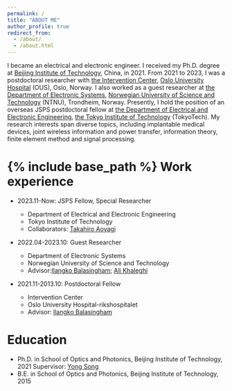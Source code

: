 ```yaml
---
permalink: /
title: "ABOUT ME"
author_profile: true
redirect_from: 
  - /about/
  - /about.html
---
```

I became an electrical and electronic engineer. I received my Ph.D. degree at [Beijing Institute of Technology](https://english.bit.edu.cn/), China, in 2021. From 2021 to 2023, I was a postdoctoral researcher with [the Intervention Center](https://www.ivs.no), [Oslo University Hospital](https://www.oslo-universitetssykehus.no/oslo-university-hospital) (OUS), Oslo, Norway. I also worked as a guest researcher at [the Department of Electronic Systems](https://www.ntnu.edu/ies), [Norwegian University of Science and Technology](https://www.ntnu.edu/) (NTNU), Trondheim, Norway. Presently, I hold the position of an overseas JSPS postdoctoral fellow at [the Department of Electrical and Electronic Engineering](https://educ.titech.ac.jp/ee/eng/), [the Tokyo Institute of Technology](https://www.titech.ac.jp/english) (TokyoTech). My research interests span diverse topics, including implantable medical devices, joint wireless information and power transfer, information theory, finite element method and signal processing.


{% include base_path %}
Work experience
======
* 2023.11-Now: JSPS Fellow, Special Researcher
  * Department of Electrical and Electronic Engineering
  * Tokyo Institute of Technology
  * Collaborators: [Takahiro Aoyagi](http://www.aoyagi.ee.e.titech.ac.jp/blog/dr-takahiro-aoyagi/)

* 2022.04-2023.10: Guest Researcher
  * Department of Electronic Systems
  * Norwegian University of Science and Technology
  * Advisor:[Ilangko Balasingham](https://www.balasingham.com/); [Ali Khaleghi](https://www.ntnu.edu/employees/ali.khaleghi)

* 2021.11-2013.10: Postdoctoral Fellow
  * Intervention Center
  * Oslo University Hospital-rikshospitalet
  * Advisor: [Ilangko Balasingham](https://www.balasingham.com/)
  
Education
======
* Ph.D. in School of Optics and Photonics, Beijing Institute of Technology, 2021
  Supervisor: [Yong Song](https://opt.bit.edu.cn/jsdw/jsml/gdyqyjs/f491c35fcedd48548d87063037b5e67c.htm)
* B.E. in School of Optics and Photonics, Beijing Institute of Technology, 2015

